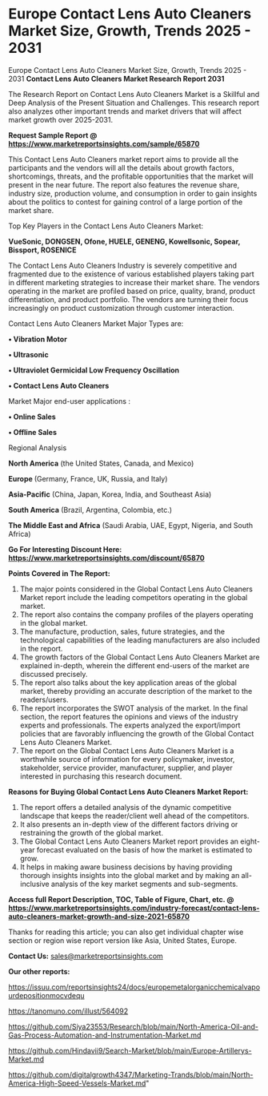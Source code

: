 # Europe Contact Lens Auto Cleaners Market Size, Growth, Trends 2025 - 2031
Europe Contact Lens Auto Cleaners Market Size, Growth, Trends 2025 - 2031
<strong>Contact Lens Auto Cleaners Market Research Report 2031</strong>

The Research Report on Contact Lens Auto Cleaners Market is a Skillful and Deep Analysis of the Present Situation and Challenges. This research report also analyzes other important trends and market drivers that will affect market growth over 2025-2031.

<strong>Request Sample Report @ <a href=https://www.marketreportsinsights.com/sample/65870>https://www.marketreportsinsights.com/sample/65870</a></strong>

This Contact Lens Auto Cleaners market report aims to provide all the participants and the vendors will all the details about growth factors, shortcomings, threats, and the profitable opportunities that the market will present in the near future. The report also features the revenue share, industry size, production volume, and consumption in order to gain insights about the politics to contest for gaining control of a large portion of the market share.

Top Key Players in the Contact Lens Auto Cleaners Market:

<strong>VueSonic, DONGSEN, Ofone, HUELE, GENENG, Kowellsonic, Sopear, Bissport, ROSENICE</strong>

The Contact Lens Auto Cleaners Industry is severely competitive and fragmented due to the existence of various established players taking part in different marketing strategies to increase their market share. The vendors operating in the market are profiled based on price, quality, brand, product differentiation, and product portfolio. The vendors are turning their focus increasingly on product customization through customer interaction.

Contact Lens Auto Cleaners Market Major Types are:

<strong>• Vibration Motor

• Ultrasonic

• Ultraviolet Germicidal Low Frequency Oscillation

• Contact Lens Auto Cleaners</strong>

Market Major end-user applications :

<strong>• Online Sales

• Offline Sales</strong>

Regional Analysis

</u><strong><b>North America</b></strong> (the United States, Canada, and Mexico)

<strong><b>Europe </b></strong>(Germany, France, UK, Russia, and Italy)

<strong><b>Asia-Pacific</b></strong> (China, Japan, Korea, India, and Southeast Asia)

<strong><b>South America</b></strong> (Brazil, Argentina, Colombia, etc.)

<strong><b>The Middle East and Africa</b></strong> (Saudi Arabia, UAE, Egypt, Nigeria, and South Africa)

<strong>Go For Interesting Discount Here: <a href=https://www.marketreportsinsights.com/discount/65870>https://www.marketreportsinsights.com/discount/65870</a></strong>

<strong>Points Covered in The Report:</strong>
<ol>
  <li>The major points considered in the Global Contact Lens Auto Cleaners Market report include the leading competitors operating in the global market.</li>
  <li>The report also contains the company profiles of the players operating in the global market.</li>
  <li>The manufacture, production, sales, future strategies, and the technological capabilities of the leading manufacturers are also included in the report.</li>
  <li>The growth factors of the Global Contact Lens Auto Cleaners Market are explained in-depth, wherein the different end-users of the market are discussed precisely.</li>
  <li>The report also talks about the key application areas of the global market, thereby providing an accurate description of the market to the readers/users.</li>
  <li>The report incorporates the SWOT analysis of the market. In the final section, the report features the opinions and views of the industry experts and professionals. The experts analyzed the export/import policies that are favorably influencing the growth of the Global Contact Lens Auto Cleaners Market.</li>
  <li>The report on the Global Contact Lens Auto Cleaners Market is a worthwhile source of information for every policymaker, investor, stakeholder, service provider, manufacturer, supplier, and player interested in purchasing this research document.</li>
</ol>
<strong>Reasons for Buying Global Contact Lens Auto Cleaners Market Report:</strong>

<ol>
  <li>The report offers a detailed analysis of the dynamic competitive landscape that keeps the reader/client well ahead of the competitors.</li>
  <li>It also presents an in-depth view of the different factors driving or restraining the growth of the global market.</li>
  <li>The Global Contact Lens Auto Cleaners Market report provides an eight-year forecast evaluated on the basis of how the market is estimated to grow.</li>
  <li>It helps in making aware business decisions by having providing thorough insights insights into the global market and by making an all-inclusive analysis of the key market segments and sub-segments.</li>
</ol>
<strong>Access full Report Description, TOC, Table of Figure, Chart, etc. @ <a href=https://www.marketreportsinsights.com/industry-forecast/contact-lens-auto-cleaners-market-growth-and-size-2021-65870>https://www.marketreportsinsights.com/industry-forecast/contact-lens-auto-cleaners-market-growth-and-size-2021-65870</a></strong>


Thanks for reading this article; you can also get individual chapter wise section or region wise report version like Asia, United States, Europe.

<strong>Contact Us:</strong>
sales@marketreportsinsights.com

<strong>Our other reports:</strong>

<a href=https://issuu.com/reportsinsights24/docs/europemetalorganicchemicalvapourdepositionmocvdequ>https://issuu.com/reportsinsights24/docs/europemetalorganicchemicalvapourdepositionmocvdequ</a>

<a href=https://tanomuno.com/illust/564092>https://tanomuno.com/illust/564092</a>

<a href=https://github.com/Siya23553/Research/blob/main/North-America-Oil-and-Gas-Process-Automation-and-Instrumentation-Market.md>https://github.com/Siya23553/Research/blob/main/North-America-Oil-and-Gas-Process-Automation-and-Instrumentation-Market.md</a>

<a href=https://github.com/Hindavii9/Search-Market/blob/main/Europe-Artillerys-Market.md>https://github.com/Hindavii9/Search-Market/blob/main/Europe-Artillerys-Market.md</a>

<a href=https://github.com/digitalgrowth4347/Marketing-Trands/blob/main/North-America-High-Speed-Vessels-Market.md>https://github.com/digitalgrowth4347/Marketing-Trands/blob/main/North-America-High-Speed-Vessels-Market.md</a>"
